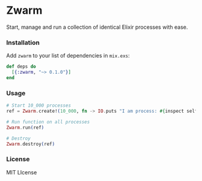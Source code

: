Zwarm
=========

Start, manage and run a collection of identical Elixir processes with ease.

### Installation

Add `zwarm` to your list of dependencies in `mix.exs`:

```elixir
def deps do
  [{:zwarm, "~> 0.1.0"}]
end
```


### Usage

```elixir
# Start 10_000 processes
ref = Zwarm.create!(10_000, fn -> IO.puts "I am process: #{inspect self()}" end)

# Run function on all processes
Zwarm.run(ref)

# Destroy
Zwarm.destroy(ref)
```


### License

MIT LIcense
